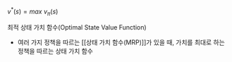 $v^*(s) = max \ v_\pi(s)$

최적 상태 가치 함수(Optimal State Value Function)
- 여러 가지 정책을 따르는 [[상태 가치 함수(MRP)]]가 있을 때, 가치를 최대로 하는 정책을 따르는 상태 가치 함수